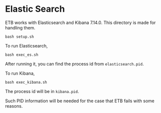 # Elastic Search

ETB works with Elasticsearch and Kibana 7.14.0.
This directory is made for handling them.

```
bash setup.sh
```

To run Elasticsearch,

```
bash exec_es.sh
```
After running it, you can find the process id from `elasticsearch.pid`.

To run Kibana,

```
bash exec_kibana.sh
```
The process id will be in `kibana.pid`.

Such PID information will be needed for the case that ETB fails with some reasons.

